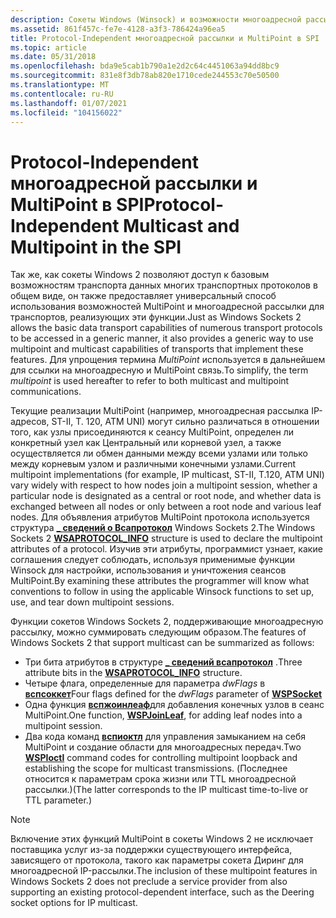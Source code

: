 ```yaml
---
description: Сокеты Windows (Winsock) и возможности многоадресной рассылки с использованием независимых от протокола MultiPoint.
ms.assetid: 861f457c-fe7e-4128-a3f3-786424a96ea5
title: Protocol-Independent многоадресной рассылки и MultiPoint в SPI
ms.topic: article
ms.date: 05/31/2018
ms.openlocfilehash: bda9e5cab1b790a1e2d2c64c4451063a94dd8bc9
ms.sourcegitcommit: 831e8f3db78ab820e1710cede244553c70e50500
ms.translationtype: MT
ms.contentlocale: ru-RU
ms.lasthandoff: 01/07/2021
ms.locfileid: "104156022"
---
```

# <a name="protocol-independent-multicast-and-multipoint-in-the-spi"></a><span data-ttu-id="9ed70-103">Protocol-Independent многоадресной рассылки и MultiPoint в SPI</span><span class="sxs-lookup"><span data-stu-id="9ed70-103">Protocol-Independent Multicast and Multipoint in the SPI</span></span>

<span data-ttu-id="9ed70-104">Так же, как сокеты Windows 2 позволяют доступ к базовым возможностям транспорта данных многих транспортных протоколов в общем виде, он также предоставляет универсальный способ использования возможностей MultiPoint и многоадресной рассылки для транспортов, реализующих эти функции.</span><span class="sxs-lookup"><span data-stu-id="9ed70-104">Just as Windows Sockets 2 allows the basic data transport capabilities of numerous transport protocols to be accessed in a generic manner, it also provides a generic way to use multipoint and multicast capabilities of transports that implement these features.</span></span> <span data-ttu-id="9ed70-105">Для упрощения термина *MultiPoint* используется в дальнейшем для ссылки на многоадресную и MultiPoint связь.</span><span class="sxs-lookup"><span data-stu-id="9ed70-105">To simplify, the term *multipoint* is used hereafter to refer to both multicast and multipoint communications.</span></span>

<span data-ttu-id="9ed70-106">Текущие реализации MultiPoint (например, многоадресная рассылка IP-адресов, ST-II, T. 120, ATM UNI) могут сильно различаться в отношении того, как узлы присоединяются к сеансу MultiPoint, определен ли конкретный узел как Центральный или корневой узел, а также осуществляется ли обмен данными между всеми узлами или только между корневым узлом и различными конечными узлами.</span><span class="sxs-lookup"><span data-stu-id="9ed70-106">Current multipoint implementations (for example, IP multicast, ST-II, T.120, ATM UNI) vary widely with respect to how nodes join a multipoint session, whether a particular node is designated as a central or root node, and whether data is exchanged between all nodes or only between a root node and various leaf nodes.</span></span> <span data-ttu-id="9ed70-107">Для объявления атрибутов MultiPoint протокола используется структура [**\_ сведений о Всапротокол**](/windows/win32/api/winsock2/ns-winsock2-wsaprotocol_infoa) Windows Sockets 2.</span><span class="sxs-lookup"><span data-stu-id="9ed70-107">The Windows Sockets 2 [**WSAPROTOCOL\_INFO**](/windows/win32/api/winsock2/ns-winsock2-wsaprotocol_infoa) structure is used to declare the multipoint attributes of a protocol.</span></span> <span data-ttu-id="9ed70-108">Изучив эти атрибуты, программист узнает, какие соглашения следует соблюдать, используя применимые функции Winsock для настройки, использования и уничтожения сеансов MultiPoint.</span><span class="sxs-lookup"><span data-stu-id="9ed70-108">By examining these attributes the programmer will know what conventions to follow in using the applicable Winsock functions to set up, use, and tear down multipoint sessions.</span></span>

<span data-ttu-id="9ed70-109">Функции сокетов Windows Sockets 2, поддерживающие многоадресную рассылку, можно суммировать следующим образом.</span><span class="sxs-lookup"><span data-stu-id="9ed70-109">The features of Windows Sockets 2 that support multicast can be summarized as follows:</span></span>

-   <span data-ttu-id="9ed70-110">Три бита атрибутов в структуре [**\_ сведений всапротокол**](/windows/win32/api/winsock2/ns-winsock2-wsaprotocol_infoa) .</span><span class="sxs-lookup"><span data-stu-id="9ed70-110">Three attribute bits in the [**WSAPROTOCOL\_INFO**](/windows/win32/api/winsock2/ns-winsock2-wsaprotocol_infoa) structure.</span></span>
-   <span data-ttu-id="9ed70-111">Четыре флага, определенные для параметра *dwFlags* в [**вспсоккет**](/windows/desktop/api/Ws2spi/nc-ws2spi-lpwspsocket)</span><span class="sxs-lookup"><span data-stu-id="9ed70-111">Four flags defined for the *dwFlags* parameter of [**WSPSocket**](/windows/desktop/api/Ws2spi/nc-ws2spi-lpwspsocket)</span></span>
-   <span data-ttu-id="9ed70-112">Одна функция [**вспжоинлеаф**](/windows/desktop/api/Ws2spi/nc-ws2spi-lpwspjoinleaf)для добавления конечных узлов в сеанс MultiPoint.</span><span class="sxs-lookup"><span data-stu-id="9ed70-112">One function, [**WSPJoinLeaf**](/windows/desktop/api/Ws2spi/nc-ws2spi-lpwspjoinleaf), for adding leaf nodes into a multipoint session.</span></span>
-   <span data-ttu-id="9ed70-113">Два кода команд [**вспиоктл**](/previous-versions/windows/hardware/network/ff566296(v=vs.85)) для управления замыканием на себя MultiPoint и создание области для многоадресных передач.</span><span class="sxs-lookup"><span data-stu-id="9ed70-113">Two [**WSPIoctl**](/previous-versions/windows/hardware/network/ff566296(v=vs.85)) command codes for controlling multipoint loopback and establishing the scope for multicast transmissions.</span></span> <span data-ttu-id="9ed70-114">(Последнее относится к параметрам срока жизни или TTL многоадресной рассылки.)</span><span class="sxs-lookup"><span data-stu-id="9ed70-114">(The latter corresponds to the IP multicast time-to-live or TTL parameter.)</span></span>

> [!Note]  
> <span data-ttu-id="9ed70-115">Включение этих функций MultiPoint в сокеты Windows 2 не исключает поставщика услуг из-за поддержки существующего интерфейса, зависящего от протокола, такого как параметры сокета Диринг для многоадресной IP-рассылки.</span><span class="sxs-lookup"><span data-stu-id="9ed70-115">The inclusion of these multipoint features in Windows Sockets 2 does not preclude a service provider from also supporting an existing protocol-dependent interface, such as the Deering socket options for IP multicast.</span></span>

 

 

 
